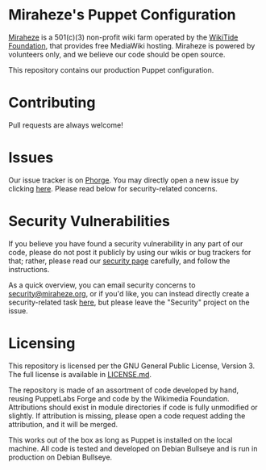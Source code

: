 # Miraheze's Puppet Configuration

[Miraheze](https://meta.miraheze.org/wiki/Special:MyLanguage/Miraheze) is a 501(c)(3) non-profit wiki farm operated by the [WikiTide Foundation](https://meta.miraheze.org/wiki/Special:MyLanguage/WikiTide_Foundation), that provides free MediaWiki hosting. Miraheze is powered by volunteers only, and we believe our code should be open source.

This repository contains our production Puppet configuration.

# Contributing

Pull requests are always welcome!

# Issues

Our issue tracker is on [Phorge](https://issue-tracker.miraheze.org/maniphest/). You may directly open a new issue by clicking [here](https://issue-tracker.miraheze.org/maniphest/task/edit/form/1/). Please read below for security-related concerns.

# Security Vulnerabilities

If you believe you have found a security vulnerability in any part of our code, please do not post it publicly by using our wikis or bug trackers for that; rather, please read our [security page](https://meta.miraheze.org/wiki/Special:MyLanguage/Security) carefully, and follow the instructions.

As a quick overview, you can email security concerns to security@miraheze.org, or if you'd like, you can instead directly create a security-related task [here](https://issue-tracker.miraheze.org/maniphest/task/edit/form/2/), but please leave the "Security" project on the issue.

# Licensing
This repository is licensed per the GNU General Public License, Version 3.
The full license is available in [LICENSE.md](LICENSE.md).

The repository is made of an assortment of code developed by hand, reusing PuppetLabs Forge and code by the Wikimedia Foundation.
Attributions should exist in module directories if code is fully unmodified or slightly.
If attribution is missing, please open a code request adding the attribution, and it will be merged.

This works out of the box as long as Puppet is installed on the local machine.
All code is tested and developed on Debian Bullseye and is run in production on Debian Bullseye.
